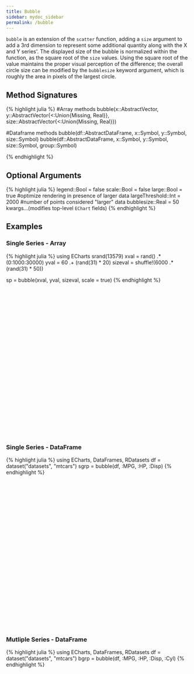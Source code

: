 ```yaml
---
title: Bubble
sidebar: mydoc_sidebar
permalink: /bubble
---
```


`bubble` is an extension of the `scatter` function, adding a `size` argument to add a 3rd dimension to represent some additional quantity along with the X and Y series'. The displayed size of the bubble is normalized within the function, as the square root of the `size` values. Using the square root of the value maintains the proper visual perception of the difference; the overall circle size can be modified by the `bubblesize` keyword argument, which is roughly the area in pixels of the largest circle.

## Method Signatures
{% highlight julia %}
#Array methods
bubble(x::AbstractVector, y::AbstractVector{<:Union{Missing, Real}},
    size::AbstractVector{<:Union{Missing, Real}})

#Dataframe methods
bubble(df::AbstractDataFrame, x::Symbol, y::Symbol, size::Symbol)
bubble(df::AbstractDataFrame, x::Symbol, y::Symbol, size::Symbol, group::Symbol)

{% endhighlight %}

## Optional Arguments
{% highlight julia %}
legend::Bool = false
scale::Bool = false
large::Bool = true #optimize rendering in presence of larger data
largeThreshold::Int = 2000 #number of points considered "larger" data
bubblesize::Real = 50
kwargs...(modifies top-level `EChart` fields)
{% endhighlight %}

## Examples

### Single Series - Array
{% highlight julia %}
using ECharts
srand(13579)
xval = rand() .* (0:1000:30000)
yval = 60 .+ (rand(31) * 20)
sizeval = shuffle!(6000 .* (rand(31) * 50))

sp = bubble(xval, yval, sizeval, scale = true)
{% endhighlight %}

<div id="bubble1" style="height:400px;width:800px;"></div>
<script type="text/javascript">

    // Initialize after dom ready
    var myChart = echarts.init(document.getElementById("bubble1"), roma);

    // Load data into the ECharts instance
    myChart.setOption(
{"theme":{"geo":{"label":{"normal":{"textStyle":{"color":"#000000"}},"emphasis":{"textStyle":{"color":"rgb(100,0,0)"}}},"itemStyle":{"normal":{"borderColor":"#444444","borderWidth":0.5,"areaColor":"#eeeeee"},"emphasis":{"borderColor":"#444444","borderWidth":1,"areaColor":"rgba(255,215,0,0.8)"}}},"parallel":{"itemStyle":{"normal":{"borderWidth":0,"borderColor":"#ccc"},"emphasis":{"borderWidth":0,"borderColor":"#ccc"}}},"markPoint":{"label":{"normal":{"textStyle":{"color":"#eeeeee"}},"emphasis":{"textStyle":{"color":"#eeeeee"}}}},"visualMap":{"color":["#e01f54","#e7dbc3"]},"funnel":{"itemStyle":{"normal":{"borderWidth":0,"borderColor":"#ccc"},"emphasis":{"borderWidth":0,"borderColor":"#ccc"}}},"bar":{"itemStyle":{"normal":{"barBorderColor":"#ccc","barBorderWidth":0},"emphasis":{"barBorderColor":"#ccc","barBorderWidth":0}}},"map":{"label":{"normal":{"textStyle":{"color":"#000000"}},"emphasis":{"textStyle":{"color":"rgb(100,0,0)"}}},"itemStyle":{"normal":{"borderColor":"#444444","borderWidth":0.5,"areaColor":"#eeeeee"},"emphasis":{"borderColor":"#444444","borderWidth":1,"areaColor":"rgba(255,215,0,0.8)"}}},"scatter":{"itemStyle":{"normal":{"borderWidth":0,"borderColor":"#ccc"},"emphasis":{"borderWidth":0,"borderColor":"#ccc"}}},"pie":{"itemStyle":{"normal":{"borderWidth":0,"borderColor":"#ccc"},"emphasis":{"borderWidth":0,"borderColor":"#ccc"}}},"graph":{"label":{"normal":{"textStyle":{"color":"#eeeeee"}}},"symbolSize":4,"itemStyle":{"normal":{"borderWidth":0,"borderColor":"#ccc"}},"smooth":false,"symbol":"emptyCircle","color":["#e01f54","#001852","#f5e8c8","#b8d2c7","#c6b38e","#a4d8c2","#f3d999","#d3758f","#dcc392","#2e4783","#82b6e9","#ff6347","#a092f1","#0a915d","#eaf889","#6699FF","#ff6666","#3cb371","#d5b158","#38b6b6"],"lineStyle":{"normal":{"color":"#aaaaaa","width":1}}},"backgroundColor":"rgba(0,0,0,0)","line":{"symbolSize":4,"itemStyle":{"normal":{"borderWidth":1}},"smooth":false,"symbol":"emptyCircle","lineStyle":{"normal":{"width":2}}},"candlestick":{"itemStyle":{"normal":{"borderColor0":"#b8d2c7","color":"#e01f54","borderColor":"#f5e8c8","borderWidth":1,"color0":"#001852"}}},"sankey":{"itemStyle":{"normal":{"borderWidth":0,"borderColor":"#ccc"},"emphasis":{"borderWidth":0,"borderColor":"#ccc"}}},"valueAxis":{"axisLine":{"show":true,"lineStyle":{"color":"#333"}},"axisLabel":{"textStyle":{"color":"#333"},"show":true},"splitLine":{"show":true,"lineStyle":{"color":["#ccc"]}},"splitArea":{"areaStyle":{"color":["rgba(250,250,250,0.3)","rgba(200,200,200,0.3)"]},"show":false},"axisTick":{"show":true,"lineStyle":{"color":"#333"}}},"toolbox":{"iconStyle":{"normal":{"borderColor":"#999999"},"emphasis":{"borderColor":"#666666"}}},"categoryAxis":{"axisLine":{"show":true,"lineStyle":{"color":"#333"}},"axisLabel":{"textStyle":{"color":"#333"},"show":true},"splitLine":{"show":false,"lineStyle":{"color":["#ccc"]}},"splitArea":{"areaStyle":{"color":["rgba(250,250,250,0.3)","rgba(200,200,200,0.3)"]},"show":false},"axisTick":{"show":true,"lineStyle":{"color":"#333"}}},"tooltip":{"axisPointer":{"crossStyle":{"color":"#cccccc","width":1},"lineStyle":{"color":"#cccccc","width":1}}},"timeline":{"label":{"normal":{"textStyle":{"color":"#293c55"}},"emphasis":{"textStyle":{"color":"#293c55"}}},"controlStyle":{"normal":{"color":"#293c55","borderColor":"#293c55","borderWidth":0.5},"emphasis":{"color":"#293c55","borderColor":"#293c55","borderWidth":0.5}},"checkpointStyle":{"color":"#e43c59","borderColor":"rgba(194,53,49,0.5)"},"itemStyle":{"normal":{"color":"#293c55","borderWidth":1},"emphasis":{"color":"#a9334c"}},"lineStyle":{"color":"#293c55","width":1}},"radar":{"symbolSize":4,"itemStyle":{"normal":{"borderWidth":1}},"smooth":false,"symbol":"emptyCircle","lineStyle":{"normal":{"width":2}}},"logAxis":{"axisLine":{"show":true,"lineStyle":{"color":"#333"}},"axisLabel":{"textStyle":{"color":"#333"},"show":true},"splitLine":{"show":true,"lineStyle":{"color":["#ccc"]}},"splitArea":{"areaStyle":{"color":["rgba(250,250,250,0.3)","rgba(200,200,200,0.3)"]},"show":false},"axisTick":{"show":true,"lineStyle":{"color":"#333"}}},"textStyle":{},"gauge":{"itemStyle":{"normal":{"borderWidth":0,"borderColor":"#ccc"},"emphasis":{"borderWidth":0,"borderColor":"#ccc"}}},"boxplot":{"itemStyle":{"normal":{"borderWidth":1},"emphasis":{"borderWidth":2}}},"color":["#e01f54","#001852","#f5e8c8","#b8d2c7","#c6b38e","#a4d8c2","#f3d999","#d3758f","#dcc392","#2e4783","#82b6e9","#ff6347","#a092f1","#0a915d","#eaf889","#6699FF","#ff6666","#3cb371","#d5b158","#38b6b6"],"title":{"textStyle":{"color":"#333333"},"subtextStyle":{"color":"#aaaaaa"}},"dataZoom":{"dataBackgroundColor":"rgba(47,69,84,0.3)","textStyle":{"color":"#333333"},"handleSize":"100%","handleColor":"#a7b7cc","fillerColor":"rgba(167,183,204,0.4)","backgroundColor":"rgba(47,69,84,0)"},"timeAxis":{"axisLine":{"show":true,"lineStyle":{"color":"#333"}},"axisLabel":{"textStyle":{"color":"#333"},"show":true},"splitLine":{"show":true,"lineStyle":{"color":["#ccc"]}},"splitArea":{"areaStyle":{"color":["rgba(250,250,250,0.3)","rgba(200,200,200,0.3)"]},"show":false},"axisTick":{"show":true,"lineStyle":{"color":"#333"}}},"legend":{"textStyle":{"color":"#333333"}}},"xAxis":[{"splitNumber":5,"axisLabel":{"show":true,"interval":"auto","rotate":0,"inside":false,"formatter":"{value}","margin":8},"scale":false,"gridIndex":0,"minInterval":0,"zlevel":0,"triggerEvent":false,"z":0,"inverse":false,"nameLocation":"middle","nameGap":30,"silent":true,"type":"value"}],"yAxis":[{"splitNumber":5,"axisLabel":{"show":true,"interval":"auto","rotate":0,"inside":false,"formatter":"{value}","margin":8},"scale":true,"gridIndex":0,"minInterval":0,"zlevel":0,"triggerEvent":false,"z":0,"inverse":false,"nameLocation":"middle","nameGap":50,"silent":true,"type":"value"}],"toolbox":{"feature":{},"orient":"vertical","itemSize":15,"height":"auto","zlevel":0,"z":2,"itemGap":20,"right":"auto","top":"center","width":"auto","show":false,"showTitle":true},"ec_width":800,"ec_height":400,"ec_charttype":"xy plot","title":[{"left":"left","borderColor":"transparent","bottom":"auto","padding":5,"zlevel":0,"borderWidth":1,"target":"blank","z":2,"itemGap":5,"shadowOffsetY":0,"shadowOffsetX":0,"right":"auto","top":"auto","subtarget":"blank","show":true}],"grid":[{"height":"auto","show":false,"width":"auto","backgroundColor":"transparent"}],"series":[{"name":"Series 1","yAxisIndex":0,"symbolSize":function (data) {return 50 * Math.sqrt(data[2]) / (537.4080555446988);},"xAxisIndex":0,"smooth":false,"data":[[0.0,65.32283607413797,179857.98264686277],[900.9314320795538,61.878713749835306,88153.30497295986],[1801.8628641591076,77.55156434593916,276501.2942028231],[2702.7942962386614,76.29664904316581,197226.30760769098],[3603.7257283182153,66.08620614221608,76195.21409735395],[4504.657160397769,75.83072403334081,47028.24063967772],[5405.588592477323,69.85396066348184,45292.52634532628],[6306.520024556877,79.38436031651892,13148.216196974128],[7207.4514566364305,70.80505755995169,36969.24239220396],[8108.382888715984,79.7314639108493,140446.59136175265],[9009.314320795538,65.47764819254044,9015.444672942775],[9910.245752875093,77.24794007837642,149892.44941094622],[10811.177184954646,75.53647561664044,184524.30710232127],[11712.1086170342,69.18792282578733,181814.12050307277],[12613.040049113753,68.6072231376171,57446.23355873906],[13513.971481193308,75.90953336194102,141609.3523390892],[14414.902913272861,73.91499968270288,202804.48440301258],[15315.834345352416,71.99227332885357,280428.40366891195],[16216.765777431969,78.22506550369532,25779.697577403927],[17117.697209511523,64.58159836637945,215075.47089330386],[18018.628641591076,73.41706028569581,208402.49832201476],[18919.56007367063,61.64222020771304,160901.59996600414],[19820.491505750186,71.45747240354984,162921.9780382982],[20721.42293782974,62.03932291243008,12664.579651175822],[21622.35436990929,63.559625076298424,249617.0693959222],[22523.285801988844,65.37189852931824,243350.51069812817],[23424.2172340684,72.02554789835807,6896.548649323519],[24325.148666147954,78.09174775083025,247691.45795281738],[25226.080098227507,69.07555499661245,288807.41816433397],[26127.01153030706,68.80865609515834,4411.928377854712],[27027.942962386616,76.24294913666333,181824.76609327729]],"markLine":{"data":[],"lineStyle":{"normal":{},"emphasis":{}}},"large":true,"type":"scatter","largeThreshold":2000}]}
        );
</script>

### Single Series - DataFrame
{% highlight julia %}
using ECharts, DataFrames, RDatasets
df = dataset("datasets", "mtcars")
sgrp = bubble(df, :MPG, :HP, :Disp)
{% endhighlight %}

<div id="bubble2" style="height:400px;width:800px;"></div>
<script type="text/javascript">

    // Initialize after dom ready
    var myChart = echarts.init(document.getElementById("bubble2"), roma);

    // Load data into the ECharts instance
    myChart.setOption(
{"theme":{"geo":{"label":{"normal":{"textStyle":{"color":"#000000"}},"emphasis":{"textStyle":{"color":"rgb(100,0,0)"}}},"itemStyle":{"normal":{"borderColor":"#444444","borderWidth":0.5,"areaColor":"#eeeeee"},"emphasis":{"borderColor":"#444444","borderWidth":1,"areaColor":"rgba(255,215,0,0.8)"}}},"parallel":{"itemStyle":{"normal":{"borderWidth":0,"borderColor":"#ccc"},"emphasis":{"borderWidth":0,"borderColor":"#ccc"}}},"markPoint":{"label":{"normal":{"textStyle":{"color":"#eeeeee"}},"emphasis":{"textStyle":{"color":"#eeeeee"}}}},"visualMap":{"color":["#e01f54","#e7dbc3"]},"funnel":{"itemStyle":{"normal":{"borderWidth":0,"borderColor":"#ccc"},"emphasis":{"borderWidth":0,"borderColor":"#ccc"}}},"bar":{"itemStyle":{"normal":{"barBorderColor":"#ccc","barBorderWidth":0},"emphasis":{"barBorderColor":"#ccc","barBorderWidth":0}}},"map":{"label":{"normal":{"textStyle":{"color":"#000000"}},"emphasis":{"textStyle":{"color":"rgb(100,0,0)"}}},"itemStyle":{"normal":{"borderColor":"#444444","borderWidth":0.5,"areaColor":"#eeeeee"},"emphasis":{"borderColor":"#444444","borderWidth":1,"areaColor":"rgba(255,215,0,0.8)"}}},"scatter":{"itemStyle":{"normal":{"borderWidth":0,"borderColor":"#ccc"},"emphasis":{"borderWidth":0,"borderColor":"#ccc"}}},"pie":{"itemStyle":{"normal":{"borderWidth":0,"borderColor":"#ccc"},"emphasis":{"borderWidth":0,"borderColor":"#ccc"}}},"graph":{"label":{"normal":{"textStyle":{"color":"#eeeeee"}}},"symbolSize":4,"itemStyle":{"normal":{"borderWidth":0,"borderColor":"#ccc"}},"smooth":false,"symbol":"emptyCircle","color":["#e01f54","#001852","#f5e8c8","#b8d2c7","#c6b38e","#a4d8c2","#f3d999","#d3758f","#dcc392","#2e4783","#82b6e9","#ff6347","#a092f1","#0a915d","#eaf889","#6699FF","#ff6666","#3cb371","#d5b158","#38b6b6"],"lineStyle":{"normal":{"color":"#aaaaaa","width":1}}},"backgroundColor":"rgba(0,0,0,0)","line":{"symbolSize":4,"itemStyle":{"normal":{"borderWidth":1}},"smooth":false,"symbol":"emptyCircle","lineStyle":{"normal":{"width":2}}},"candlestick":{"itemStyle":{"normal":{"borderColor0":"#b8d2c7","color":"#e01f54","borderColor":"#f5e8c8","borderWidth":1,"color0":"#001852"}}},"sankey":{"itemStyle":{"normal":{"borderWidth":0,"borderColor":"#ccc"},"emphasis":{"borderWidth":0,"borderColor":"#ccc"}}},"valueAxis":{"axisLine":{"show":true,"lineStyle":{"color":"#333"}},"axisLabel":{"textStyle":{"color":"#333"},"show":true},"splitLine":{"show":true,"lineStyle":{"color":["#ccc"]}},"splitArea":{"areaStyle":{"color":["rgba(250,250,250,0.3)","rgba(200,200,200,0.3)"]},"show":false},"axisTick":{"show":true,"lineStyle":{"color":"#333"}}},"toolbox":{"iconStyle":{"normal":{"borderColor":"#999999"},"emphasis":{"borderColor":"#666666"}}},"categoryAxis":{"axisLine":{"show":true,"lineStyle":{"color":"#333"}},"axisLabel":{"textStyle":{"color":"#333"},"show":true},"splitLine":{"show":false,"lineStyle":{"color":["#ccc"]}},"splitArea":{"areaStyle":{"color":["rgba(250,250,250,0.3)","rgba(200,200,200,0.3)"]},"show":false},"axisTick":{"show":true,"lineStyle":{"color":"#333"}}},"tooltip":{"axisPointer":{"crossStyle":{"color":"#cccccc","width":1},"lineStyle":{"color":"#cccccc","width":1}}},"timeline":{"label":{"normal":{"textStyle":{"color":"#293c55"}},"emphasis":{"textStyle":{"color":"#293c55"}}},"controlStyle":{"normal":{"color":"#293c55","borderColor":"#293c55","borderWidth":0.5},"emphasis":{"color":"#293c55","borderColor":"#293c55","borderWidth":0.5}},"checkpointStyle":{"color":"#e43c59","borderColor":"rgba(194,53,49,0.5)"},"itemStyle":{"normal":{"color":"#293c55","borderWidth":1},"emphasis":{"color":"#a9334c"}},"lineStyle":{"color":"#293c55","width":1}},"radar":{"symbolSize":4,"itemStyle":{"normal":{"borderWidth":1}},"smooth":false,"symbol":"emptyCircle","lineStyle":{"normal":{"width":2}}},"logAxis":{"axisLine":{"show":true,"lineStyle":{"color":"#333"}},"axisLabel":{"textStyle":{"color":"#333"},"show":true},"splitLine":{"show":true,"lineStyle":{"color":["#ccc"]}},"splitArea":{"areaStyle":{"color":["rgba(250,250,250,0.3)","rgba(200,200,200,0.3)"]},"show":false},"axisTick":{"show":true,"lineStyle":{"color":"#333"}}},"textStyle":{},"gauge":{"itemStyle":{"normal":{"borderWidth":0,"borderColor":"#ccc"},"emphasis":{"borderWidth":0,"borderColor":"#ccc"}}},"boxplot":{"itemStyle":{"normal":{"borderWidth":1},"emphasis":{"borderWidth":2}}},"color":["#e01f54","#001852","#f5e8c8","#b8d2c7","#c6b38e","#a4d8c2","#f3d999","#d3758f","#dcc392","#2e4783","#82b6e9","#ff6347","#a092f1","#0a915d","#eaf889","#6699FF","#ff6666","#3cb371","#d5b158","#38b6b6"],"title":{"textStyle":{"color":"#333333"},"subtextStyle":{"color":"#aaaaaa"}},"dataZoom":{"dataBackgroundColor":"rgba(47,69,84,0.3)","textStyle":{"color":"#333333"},"handleSize":"100%","handleColor":"#a7b7cc","fillerColor":"rgba(167,183,204,0.4)","backgroundColor":"rgba(47,69,84,0)"},"timeAxis":{"axisLine":{"show":true,"lineStyle":{"color":"#333"}},"axisLabel":{"textStyle":{"color":"#333"},"show":true},"splitLine":{"show":true,"lineStyle":{"color":["#ccc"]}},"splitArea":{"areaStyle":{"color":["rgba(250,250,250,0.3)","rgba(200,200,200,0.3)"]},"show":false},"axisTick":{"show":true,"lineStyle":{"color":"#333"}}},"legend":{"textStyle":{"color":"#333333"}}},"xAxis":[{"splitNumber":5,"axisLabel":{"show":true,"interval":"auto","rotate":0,"inside":false,"formatter":"{value}","margin":8},"scale":false,"gridIndex":0,"name":"MPG","minInterval":0,"zlevel":0,"triggerEvent":false,"z":0,"inverse":false,"nameLocation":"middle","nameGap":30,"silent":true,"type":"value"}],"yAxis":[{"splitNumber":5,"axisLabel":{"show":true,"interval":"auto","rotate":0,"inside":false,"formatter":"{value}","margin":8},"scale":false,"gridIndex":0,"name":"HP","minInterval":0,"zlevel":0,"triggerEvent":false,"z":0,"inverse":false,"nameLocation":"middle","nameGap":50,"silent":true,"type":"value"}],"toolbox":{"feature":{},"orient":"vertical","itemSize":15,"height":"auto","zlevel":0,"z":2,"itemGap":20,"right":"auto","top":"center","width":"auto","show":false,"showTitle":true},"ec_width":800,"ec_height":400,"ec_charttype":"xy plot","title":[{"left":"left","borderColor":"transparent","bottom":"auto","padding":5,"zlevel":0,"borderWidth":1,"target":"blank","z":2,"itemGap":5,"shadowOffsetY":0,"shadowOffsetX":0,"right":"auto","top":"auto","subtarget":"blank","show":true}],"grid":[{"height":"auto","show":false,"width":"auto","backgroundColor":"transparent"}],"series":[{"name":"Series 1","yAxisIndex":0,"symbolSize":function (data) {return 50 * Math.sqrt(data[2]) / (21.72556098240043);},"xAxisIndex":0,"smooth":false,"data":[[21.0,110.0,160.0],[21.0,110.0,160.0],[22.8,93.0,108.0],[21.4,110.0,258.0],[18.7,175.0,360.0],[18.1,105.0,225.0],[14.3,245.0,360.0],[24.4,62.0,146.7],[22.8,95.0,140.8],[19.2,123.0,167.6],[17.8,123.0,167.6],[16.4,180.0,275.8],[17.3,180.0,275.8],[15.2,180.0,275.8],[10.4,205.0,472.0],[10.4,215.0,460.0],[14.7,230.0,440.0],[32.4,66.0,78.7],[30.4,52.0,75.7],[33.9,65.0,71.1],[21.5,97.0,120.1],[15.5,150.0,318.0],[15.2,150.0,304.0],[13.3,245.0,350.0],[19.2,175.0,400.0],[27.3,66.0,79.0],[26.0,91.0,120.3],[30.4,113.0,95.1],[15.8,264.0,351.0],[19.7,175.0,145.0],[15.0,335.0,301.0],[21.4,109.0,121.0]],"markLine":{"data":[],"lineStyle":{"normal":{},"emphasis":{}}},"large":true,"type":"scatter","largeThreshold":2000}]}
        );
</script>

### Mutliple Series - DataFrame
{% highlight julia %}
using ECharts, DataFrames, RDatasets
df = dataset("datasets", "mtcars")
bgrp = bubble(df, :MPG, :HP, :Disp, :Cyl)
{% endhighlight %}

<div id="bubble3" style="height:400px;width:800px;"></div>
<script type="text/javascript">

    // Initialize after dom ready
    var myChart = echarts.init(document.getElementById("bubble3"), roma);

    // Load data into the ECharts instance
    myChart.setOption(
{"xAxis":[{"splitNumber":5,"axisLabel":{"show":true,"interval":"auto","rotate":0,"inside":false,"formatter":"{value}","margin":8},"scale":false,"gridIndex":0,"name":"MPG","minInterval":0,"zlevel":0,"triggerEvent":false,"z":0,"inverse":false,"nameLocation":"middle","nameGap":30,"silent":true,"type":"value"}],"ec_charttype":"xy plot","series":[{"name":"4","yAxisIndex":0,"symbolSize":function (data) {return 50 * Math.sqrt(data[2]) / (12.11197754291181);},"xAxisIndex":0,"smooth":false,"data":[[22.8,93.0,108.0],[24.4,62.0,146.7],[22.8,95.0,140.8],[32.4,66.0,78.7],[30.4,52.0,75.7],[33.9,65.0,71.1],[21.5,97.0,120.1],[27.3,66.0,79.0],[26.0,91.0,120.3],[30.4,113.0,95.1],[21.4,109.0,121.0]],"markLine":{"data":[],"lineStyle":{"normal":{},"emphasis":{}}},"large":true,"type":"scatter","largeThreshold":2000},{"name":"6","yAxisIndex":0,"symbolSize":function (data) {return 50 * Math.sqrt(data[2]) / (12.11197754291181);},"xAxisIndex":0,"smooth":false,"data":[[21.0,110.0,160.0],[21.0,110.0,160.0],[21.4,110.0,258.0],[18.1,105.0,225.0],[19.2,123.0,167.6],[17.8,123.0,167.6],[19.7,175.0,145.0]],"markLine":{"data":[],"lineStyle":{"normal":{},"emphasis":{}}},"large":true,"type":"scatter","largeThreshold":2000},{"name":"8","yAxisIndex":0,"symbolSize":function (data) {return 50 * Math.sqrt(data[2]) / (12.11197754291181);},"xAxisIndex":0,"smooth":false,"data":[[18.7,175.0,360.0],[14.3,245.0,360.0],[16.4,180.0,275.8],[17.3,180.0,275.8],[15.2,180.0,275.8],[10.4,205.0,472.0],[10.4,215.0,460.0],[14.7,230.0,440.0],[15.5,150.0,318.0],[15.2,150.0,304.0],[13.3,245.0,350.0],[19.2,175.0,400.0],[15.8,264.0,351.0],[15.0,335.0,301.0]],"markLine":{"data":[],"lineStyle":{"normal":{},"emphasis":{}}},"large":true,"type":"scatter","largeThreshold":2000}],"theme":{"geo":{"label":{"normal":{"textStyle":{"color":"#000000"}},"emphasis":{"textStyle":{"color":"rgb(100,0,0)"}}},"itemStyle":{"normal":{"borderColor":"#444444","borderWidth":0.5,"areaColor":"#eeeeee"},"emphasis":{"borderColor":"#444444","borderWidth":1,"areaColor":"rgba(255,215,0,0.8)"}}},"parallel":{"itemStyle":{"normal":{"borderWidth":0,"borderColor":"#ccc"},"emphasis":{"borderWidth":0,"borderColor":"#ccc"}}},"markPoint":{"label":{"normal":{"textStyle":{"color":"#eeeeee"}},"emphasis":{"textStyle":{"color":"#eeeeee"}}}},"visualMap":{"color":["#e01f54","#e7dbc3"]},"funnel":{"itemStyle":{"normal":{"borderWidth":0,"borderColor":"#ccc"},"emphasis":{"borderWidth":0,"borderColor":"#ccc"}}},"bar":{"itemStyle":{"normal":{"barBorderColor":"#ccc","barBorderWidth":0},"emphasis":{"barBorderColor":"#ccc","barBorderWidth":0}}},"map":{"label":{"normal":{"textStyle":{"color":"#000000"}},"emphasis":{"textStyle":{"color":"rgb(100,0,0)"}}},"itemStyle":{"normal":{"borderColor":"#444444","borderWidth":0.5,"areaColor":"#eeeeee"},"emphasis":{"borderColor":"#444444","borderWidth":1,"areaColor":"rgba(255,215,0,0.8)"}}},"scatter":{"itemStyle":{"normal":{"borderWidth":0,"borderColor":"#ccc"},"emphasis":{"borderWidth":0,"borderColor":"#ccc"}}},"pie":{"itemStyle":{"normal":{"borderWidth":0,"borderColor":"#ccc"},"emphasis":{"borderWidth":0,"borderColor":"#ccc"}}},"graph":{"label":{"normal":{"textStyle":{"color":"#eeeeee"}}},"symbolSize":4,"itemStyle":{"normal":{"borderWidth":0,"borderColor":"#ccc"}},"smooth":false,"symbol":"emptyCircle","color":["#e01f54","#001852","#f5e8c8","#b8d2c7","#c6b38e","#a4d8c2","#f3d999","#d3758f","#dcc392","#2e4783","#82b6e9","#ff6347","#a092f1","#0a915d","#eaf889","#6699FF","#ff6666","#3cb371","#d5b158","#38b6b6"],"lineStyle":{"normal":{"color":"#aaaaaa","width":1}}},"backgroundColor":"rgba(0,0,0,0)","line":{"symbolSize":4,"itemStyle":{"normal":{"borderWidth":1}},"smooth":false,"symbol":"emptyCircle","lineStyle":{"normal":{"width":2}}},"candlestick":{"itemStyle":{"normal":{"borderColor0":"#b8d2c7","color":"#e01f54","borderColor":"#f5e8c8","borderWidth":1,"color0":"#001852"}}},"sankey":{"itemStyle":{"normal":{"borderWidth":0,"borderColor":"#ccc"},"emphasis":{"borderWidth":0,"borderColor":"#ccc"}}},"valueAxis":{"axisLine":{"show":true,"lineStyle":{"color":"#333"}},"axisLabel":{"textStyle":{"color":"#333"},"show":true},"splitLine":{"show":true,"lineStyle":{"color":["#ccc"]}},"splitArea":{"areaStyle":{"color":["rgba(250,250,250,0.3)","rgba(200,200,200,0.3)"]},"show":false},"axisTick":{"show":true,"lineStyle":{"color":"#333"}}},"toolbox":{"iconStyle":{"normal":{"borderColor":"#999999"},"emphasis":{"borderColor":"#666666"}}},"categoryAxis":{"axisLine":{"show":true,"lineStyle":{"color":"#333"}},"axisLabel":{"textStyle":{"color":"#333"},"show":true},"splitLine":{"show":false,"lineStyle":{"color":["#ccc"]}},"splitArea":{"areaStyle":{"color":["rgba(250,250,250,0.3)","rgba(200,200,200,0.3)"]},"show":false},"axisTick":{"show":true,"lineStyle":{"color":"#333"}}},"tooltip":{"axisPointer":{"crossStyle":{"color":"#cccccc","width":1},"lineStyle":{"color":"#cccccc","width":1}}},"timeline":{"label":{"normal":{"textStyle":{"color":"#293c55"}},"emphasis":{"textStyle":{"color":"#293c55"}}},"controlStyle":{"normal":{"color":"#293c55","borderColor":"#293c55","borderWidth":0.5},"emphasis":{"color":"#293c55","borderColor":"#293c55","borderWidth":0.5}},"checkpointStyle":{"color":"#e43c59","borderColor":"rgba(194,53,49,0.5)"},"itemStyle":{"normal":{"color":"#293c55","borderWidth":1},"emphasis":{"color":"#a9334c"}},"lineStyle":{"color":"#293c55","width":1}},"radar":{"symbolSize":4,"itemStyle":{"normal":{"borderWidth":1}},"smooth":false,"symbol":"emptyCircle","lineStyle":{"normal":{"width":2}}},"logAxis":{"axisLine":{"show":true,"lineStyle":{"color":"#333"}},"axisLabel":{"textStyle":{"color":"#333"},"show":true},"splitLine":{"show":true,"lineStyle":{"color":["#ccc"]}},"splitArea":{"areaStyle":{"color":["rgba(250,250,250,0.3)","rgba(200,200,200,0.3)"]},"show":false},"axisTick":{"show":true,"lineStyle":{"color":"#333"}}},"textStyle":{},"gauge":{"itemStyle":{"normal":{"borderWidth":0,"borderColor":"#ccc"},"emphasis":{"borderWidth":0,"borderColor":"#ccc"}}},"boxplot":{"itemStyle":{"normal":{"borderWidth":1},"emphasis":{"borderWidth":2}}},"color":["#e01f54","#001852","#f5e8c8","#b8d2c7","#c6b38e","#a4d8c2","#f3d999","#d3758f","#dcc392","#2e4783","#82b6e9","#ff6347","#a092f1","#0a915d","#eaf889","#6699FF","#ff6666","#3cb371","#d5b158","#38b6b6"],"title":{"textStyle":{"color":"#333333"},"subtextStyle":{"color":"#aaaaaa"}},"dataZoom":{"dataBackgroundColor":"rgba(47,69,84,0.3)","textStyle":{"color":"#333333"},"handleSize":"100%","handleColor":"#a7b7cc","fillerColor":"rgba(167,183,204,0.4)","backgroundColor":"rgba(47,69,84,0)"},"timeAxis":{"axisLine":{"show":true,"lineStyle":{"color":"#333"}},"axisLabel":{"textStyle":{"color":"#333"},"show":true},"splitLine":{"show":true,"lineStyle":{"color":["#ccc"]}},"splitArea":{"areaStyle":{"color":["rgba(250,250,250,0.3)","rgba(200,200,200,0.3)"]},"show":false},"axisTick":{"show":true,"lineStyle":{"color":"#333"}}},"legend":{"textStyle":{"color":"#333333"}}},"yAxis":[{"splitNumber":5,"axisLabel":{"show":true,"interval":"auto","rotate":0,"inside":false,"formatter":"{value}","margin":8},"scale":false,"gridIndex":0,"name":"HP","minInterval":0,"zlevel":0,"triggerEvent":false,"z":0,"inverse":false,"nameLocation":"middle","nameGap":50,"silent":true,"type":"value"}],"toolbox":{"feature":{},"orient":"vertical","itemSize":15,"height":"auto","zlevel":0,"z":2,"itemGap":20,"right":"auto","top":"center","width":"auto","show":false,"showTitle":true},"ec_width":800,"ec_height":400,"grid":[{"height":"auto","show":false,"width":"auto","backgroundColor":"transparent"}],"title":[{"left":"left","borderColor":"transparent","bottom":"auto","padding":5,"zlevel":0,"borderWidth":1,"target":"blank","z":2,"itemGap":5,"shadowOffsetY":0,"shadowOffsetX":0,"right":"auto","top":"auto","subtarget":"blank","show":true}],"legend":{"itemWidth":25,"data":["4","6","8"],"borderColor":"transparent","orient":"horizontal","bottom":"auto","height":"auto","zlevel":0,"padding":5,"borderWidth":1,"inactiveColor":"#ccc","z":2,"align":"auto","itemGap":10,"itemHeight":14,"backgroundColor":"transparent","shadowOffsetY":0,"shadowOffsetX":0,"right":"auto","top":"auto","width":"auto","selectedMode":true,"show":true}}
        );
</script>
